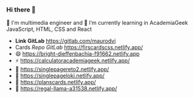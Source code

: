 ### Hi there 👋

🔭 I'm multimedia engineer and 🌱 I’m currently learning in AcademiaGeek JavaScript, HTML, CSS and React
- **Link GitLab** https://gitlab.com/maurodvi
- Cards *Repo GitLab* https://firscardscss.netlify.app/
- 😄 https://bright-dieffenbachia-f91662.netlify.app
- ⚡ https://calculatoracademiageek.netlify.app/
- 💬 https://singlepagereto2.netlify.app/
- 🌱 https://singlepageloki.netlify.app/
- 👯 https://planscards.netlify.app/
- 🤔 https://regal-llama-a31538.netlify.app/
<!--
**JMRodriguezV98/JMRodriguezV98** is a ✨ _special_ ✨ repository because its `README.md` (this file) appears on your GitHub profile.

Here are some ideas to get you started:

- 🔭 I’m currently working on ...
- 🌱 I’m currently learning ...
- 👯 I’m looking to collaborate on ...
- 🤔 I’m looking for help with ...
- 💬 Ask me about ...
- 📫 How to reach me: ...
- 😄 Pronouns: ...
- ⚡ Fun fact: ...
-->
